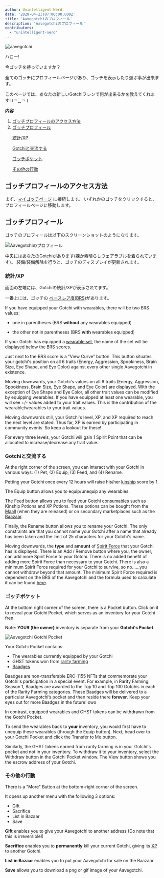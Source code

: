 ```yaml
---
author: Unintelligent Nerd
date: '2020-04-23T07:00:00.000Z'
title: 'Aavegotchiのプロフィール'
description: 'Aavegotchiのプロフィール'
contributors:
  - "unintelligent-nerd"
---
```


<div class="headerImageContainer">
<img class="headerImage" src="/aavegotchi-profile/aavegotchi.png" alt="aavegotchi" />
<p class="headerImageText">ハロー!</p>
</div>

今ゴッチを持っていますか？

全てのゴッチにプロフィールページがあり、ゴッチを表示したり遊ぶ事が出来ます。

このページでは、あなたの新しいGotchiフレンで何が出来るかを教えてくれます! (￢‿￢ )

<div class="contentsBox">

**内容**

<ol>
<li><a href=#accessing-your-gotchi-profile>ゴッチプロフィールのアクセス方法</a></li>
<li><a href=#gotchi-profile>ゴッチプロフィール</a></li>
<p><a href=#stats-xp>統計/XP</a></p>
<p><a href=#interact-with-your-gotchi>Gotchiと交流する</a></p>
<p><a href=#gotchi-pocket>ゴッチポケット</a></p>
<p><a href=#more-actions>その他の行動</a></p>
</ol>

</div>

## ゴッチプロフィールのアクセス方法

まず、[マイゴッチページ](https://aavegotchi.com/aavegotchis) に接続します。 いずれかのゴッチをクリックすると、プロフィールページに移動します。

## ゴッチプロフィール

ゴッチのプロフィールは以下のスクリーンショットのようになります。

<img class = "bodyImage" src = "/aavegotchi-profile/aavegotchi-profile.png" alt = "Aavegotchiのプロフィール" />

中央にはあなたのGotchiがあります(裸か素晴らし[ウェアラブル](/wearables)を着られています)。 装備/装備解除を行うと、ゴッチのディスプレイが更新されます。

### 統計/XP

画面の左端には、Gotchiの統計/XPが表示されてます。

一番上には、ゴッチの [ベースレア度(BRS)](/rarity-farming#base-rarity-score)があります。

If you have equipped your Gotchi with wearables, there will be two BRS values:

* one in parentheses (BRS **without** any wearables equipped)

* the other not in parentheses (BRS **with** wearables equipped)

If your Gotchi has equipped a [wearable set](/sets), the name of the set will be displayed below the BRS scores.

Just next to the BRS score is a "View Curve" button. This button situates your gotchi's position on all 6 traits (Energy, Aggression, Spookiness, Brain Size, Eye Shape, and Eye Color) against every other single Aavegotchi in existence.

Moving downwards, your Gotchi's values on all 6 traits (Energy, Aggression, Spookiness, Brain Size, Eye Shape, and Eye Color) are displayed. With the exception of Eye Shape and Eye Color, all other trait values can be modified by equipping wearables. If you have equipped at least one wearable, you will see +/- values added to your trait values. This is the contribution of the wearable/wearables to your trait values.

Moving downwards still, your Gotchi's level, XP, and XP required to reach the next level are stated. Thus far, XP is earned by participating in community events. So keep a lookout for these!

For every three levels, your Gotchi will gain 1 Spirit Point that can be allocated to increase/decrease any trait value.

### Gotchiと交流する

At the right corner of the screen, you can interact with your Gotchi in various ways: (1) Pet, (2) Equip, (3) Feed, and (4) Rename.

Petting your Gotchi once every 12 hours will raise his/her [kinship](/traits#kinship) score by 1.

The Equip button allows you to equip/unequip any wearables.

The Feed button allows you to feed your Gotchi [consumables](/wearables#consumables) such as Kinship Potions and XP Potions. These potions can be bought from the [Maall](/maall) (when they are released) or on secondary marketplaces such as the [Baazaar](/baazaar).

Finally, the Rename button allows you to rename your Gotchi. The only constraints are that you cannot name your Gotchi after a name that already has been taken and the limit of 25 characters for your Gotchi's name.

Moving downwards, the **type** and **amount** of [Spirit Force](/glossary#spirit-force) that your Gotchi has is displayed. There is an Add / Remove button where you, the owner, can add more Spirit Force to your Gotchi. There is no added benefit of adding more Spirit Force than necessary to your Gotchi. There is also a minimum Spirit Force required for your Gotchi to survive, so no......you cannot withdraw beyond that amount. The minimum Spirit Force required is dependent on the BRS of the Aavegotchi and the formula used to calculate it can be found [here](/portals#claiming-an-aavegotchi).

### ゴッチポケット

At the bottom right corner of the screen, there is a Pocket button. Click on it to reveal your Gotchi Pocket, which serves as an inventory for your Gotchi fren.

Note: **YOUR (the owner)** inventory is separate from your **Gotchi's Pocket**.

<img class = "bodyImage" src = "/aavegotchi-profile/aavegotchi-gotchi-pocket.png" alt = "Aavegotchi Gotchi Pocket" />

Your Gotchi Pocket contains:

* The wearables currently equipped by your Gotchi
* GHST tokens won from [rarity farming](/rarity-farming)
* [Baadges](/baadge)

Baadges are non-transferable ERC-1155 NFTs that commemorate your Gotchi's participation in a special event. For example, in Rarity Farming Season 1, Baadges are awarded to the Top 10 and Top 100 Gotchis in each of the Rarity Farming categories. These Baadges will be delivered to a particular Aavegotchi’s pocket and then reside there **forever**. Keep your eyes out for more Baadges in the future! owo

In contrast, equipped wearables and GHST tokens can be withdrawn from the Gotchi Pocket.

To send the wearables back to **your** inventory, you would first have to unequip these wearables (through the Equip button). Next, head over to your Gotchi Pocket and click the Transfer to Me button.

Similarly, the GHST tokens earned from rarity farming is in your Gotchi's pocket and not in your inventory. To withdraw it to your inventory, select the Withdraw button in the Gotchi Pocket window. The View button shows you the escrow address of your Gotchi.

### その他の行動

There is a "More" Button at the bottom-right corner of the screen.

It opens up another menu with the following 3 options:

* Gift
* Sacrifice
* List in Bazaar
* Save

**Gift** enables you to give your Aavegotchi to another address (Do note that this is irreversible!)

**Sacrifice** enables you to **permanently** kill your current Gotchi, giving its [XP](/traits#experience) to another Gotchi.

**List in Bazaar** enables you to put your Aavegotchi for sale on the Baazaar.

**Save** allows you to download a png or gif image of your Aavegotchi.